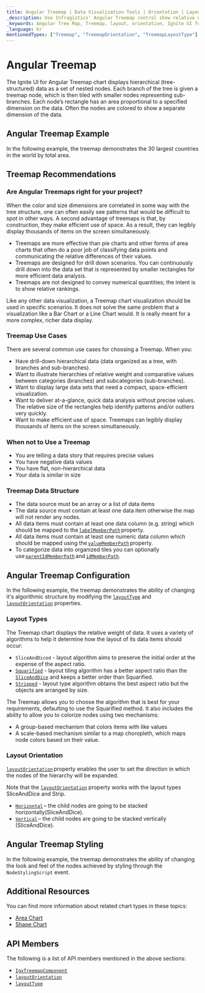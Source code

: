 ```yaml
---
title: Angular Treemap | Data Visualization Tools | Orientation | Layout | Data Binding | Infragistics
_description: Use Infragistics' Angular Treemap control show relative weighting of data points at more than one level supporting strip, squarified, and slice-and-dice algorithms. Learn about Ignite UI for Angular treemap!
_keywords: Angular Tree Map, Treemap, layout, orientation, Ignite UI for Angular, Infragistics
_language: kr
mentionedTypes: ["Treemap", "TreemapOrientation", "TreemapLayoutType"]
---
```


# Angular Treemap

The Ignite UI for Angular Treemap chart displays hierarchical (tree-structured) data as a set of nested nodes. Each branch of the tree is given a treemap node, which is then tiled with smaller nodes representing sub-branches. Each node’s rectangle has an area proportional to a specified dimension on the data. Often the nodes are colored to show a separate dimension of the data.

## Angular Treemap Example

In the following example, the treemap demonstrates the 30 largest countries in the world by total area.

<code-view style="height: 600px"
           data-demos-base-url="{environment:dvDemosBaseUrl}"
           iframe-src="{environment:dvDemosBaseUrl}/charts/tree-map-overview"
           alt="Angular Treemap Example"
           github-src="charts/tree-map/overview">
</code-view>

<div class="divider--half"></div>

## Treemap Recommendations

### Are Angular Treemaps right for your project?

When the color and size dimensions are correlated in some way with the tree structure, one can often easily see patterns that would be difficult to spot in other ways. A second advantage of treemaps is that, by construction, they make efficient use of space. As a result, they can legibly display thousands of items on the screen simultaneously.

-   Treemaps are more effective than pie charts and other forms of area charts that often do a poor job of classifying data points and communicating the relative differences of their values.
-   Treemaps are designed for drill down scenarios. You can continuously drill down into the data set that is represented by smaller rectangles for more efficient data analysis.
-   Treemaps are not designed to convey numerical quantities; the intent is to show relative rankings.

Like any other data visualization, a Treemap chart visualization should be used in specific scenarios. It does not solve the same problem that a visualization like a Bar Chart or a Line Chart would. It is really meant for a more complex, richer data display.

### Treemap Use Cases

There are several common use cases for choosing a Treemap. When you:

-   Have drill-down hierarchical data (data organized as a tree, with branches and sub-branches).
-   Want to illustrate hierarchies of relative weight and comparative values between categories (branches) and subcategories (sub-branches).
-   Want to display large data sets that need a compact, space-efficient visualization.
-   Want to deliver at-a-glance, quick data analysis without precise values. The relative size of the rectangles help identify patterns and/or outliers very quickly.
-   Want to make efficient use of space. Treemaps can legibly display thousands of items on the screen simultaneously.

### When not to Use a Treemap

-   You are telling a data story that requires precise values
-   You have negative data values
-   You have flat, non-hierarchical data
-   Your data is similar in size

### Treemap Data Structure

-   The data source must be an array or a list of data items
-   The data source must contain at least one data item otherwise the map will not render any nodes.
-   All data items must contain at least one data column (e.g. string) which should be mapped to the [`labelMemberPath`]({environment:dvApiBaseUrl}/products/ignite-ui-angular/api/docs/typescript/latest/classes/igxtreemapcomponent.html#labelmemberpath) property.
-   All data items must contain at least one numeric data column which should be mapped using the [`valueMemberPath`]({environment:dvApiBaseUrl}/products/ignite-ui-angular/api/docs/typescript/latest/classes/igxtreemapcomponent.html#valuememberpath) property.
-   To categorize data into organized tiles you can optionally use [`parentIdMemberPath`]({environment:dvApiBaseUrl}/products/ignite-ui-angular/api/docs/typescript/latest/classes/igxtreemapcomponent.html#parentidmemberpath) and [`idMemberPath`]({environment:dvApiBaseUrl}/products/ignite-ui-angular/api/docs/typescript/latest/classes/igxtreemapcomponent.html#idmemberpath).

## Angular Treemap Configuration

In the following example, the treemap demonstrates the ability of changing it's algorithmic structure by modifying the [`layoutType`]({environment:dvApiBaseUrl}/products/ignite-ui-angular/api/docs/typescript/latest/classes/igxtreemapcomponent.html#layouttype) and [`layoutOrientation`]({environment:dvApiBaseUrl}/products/ignite-ui-angular/api/docs/typescript/latest/classes/igxtreemapcomponent.html#layoutorientation) properties.

<code-view style="height: 600px"
           data-demos-base-url="{environment:dvDemosBaseUrl}"
           iframe-src="{environment:dvDemosBaseUrl}/charts/tree-map-layout"
           alt="Angular Treemap Layout Configuration"
           github-src="charts/tree-map/layout">
</code-view>

<div class="divider--half"></div>

### Layout Types

The Treemap chart displays the relative weight of data. It uses a variety of algorithms to help it determine how the layout of its data items should occur:

-   `SliceAndDiced` - layout algorithm aims to preserve the initial order at the expense of the aspect ratio.
-   [`Squarified`]({environment:dvApiBaseUrl}/products/ignite-ui-angular/api/docs/typescript/latest/enums/treemaplayouttype.html#squarified) - layout tiling algorithm has a better aspect ratio than the [`SliceAndDice`]({environment:dvApiBaseUrl}/products/ignite-ui-angular/api/docs/typescript/latest/enums/treemaplayouttype.html#sliceanddice) and keeps a better order than Squarified.
-   [`Stripped`]({environment:dvApiBaseUrl}/products/ignite-ui-angular/api/docs/typescript/latest/enums/treemaplayouttype.html#stripped) - layout type algorithm obtains the best aspect ratio but the objects are arranged by size.

The Treemap allows you to choose the algorithm that is best for your requirements, defaulting to use the Squarified method. It also includes the ability to allow you to colorize nodes using two mechanisms:

-   A group-based mechanism that colors items with like values
-   A scale-based mechanism similar to a map choropleth, which maps node colors based on their value.

### Layout Orientation

[`layoutOrientation`]({environment:dvApiBaseUrl}/products/ignite-ui-angular/api/docs/typescript/latest/classes/igxtreemapcomponent.html#layoutorientation) property enables the user to set the direction in which the nodes of the hierarchy will be expanded.

Note that the [`layoutOrientation`]({environment:dvApiBaseUrl}/products/ignite-ui-angular/api/docs/typescript/latest/classes/igxtreemapcomponent.html#layoutorientation) property works with the layout types SliceAndDice and Strip.

-   [`Horizontal`]({environment:dvApiBaseUrl}/products/ignite-ui-angular/api/docs/typescript/latest/enums/treemaporientation.html#horizontal) – the child nodes are going to be stacked horizontally(SliceAndDice).
-   [`Vertical`]({environment:dvApiBaseUrl}/products/ignite-ui-angular/api/docs/typescript/latest/enums/treemaporientation.html#vertical) – the child nodes are going to be stacked vertically (SliceAndDice).

## Angular Treemap Styling

In the following example, the treemap demonstrates the ability of changing the look and feel of the nodes achieved by styling through the `NodeStylingScript` event.

<code-view style="height: 600px"
           data-demos-base-url="{environment:dvDemosBaseUrl}"
           iframe-src="{environment:dvDemosBaseUrl}/charts/tree-map-styling"
           alt="Angular Treemap Styling"
           github-src="charts/tree-map/styling">
</code-view>

<div class="divider--half"></div>

## Additional Resources

You can find more information about related chart types in these topics:

-   [Area Chart](area-chart.md)
-   [Shape Chart](shape-chart.md)

## API Members

The following is a list of API members mentioned in the above sections:

-   [`IgxTreemapComponent`]({environment:dvApiBaseUrl}/products/ignite-ui-angular/api/docs/typescript/latest/classes/igxtreemapcomponent.html)
-   [`layoutOrientation`]({environment:dvApiBaseUrl}/products/ignite-ui-angular/api/docs/typescript/latest/classes/igxtreemapcomponent.html#layoutorientation)
-   [`layoutType`]({environment:dvApiBaseUrl}/products/ignite-ui-angular/api/docs/typescript/latest/classes/igxtreemapcomponent.html#layouttype)
